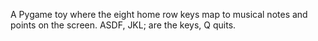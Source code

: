A Pygame toy where the eight home row keys map to musical notes and points 
on the screen. ASDF, JKL; are the keys, Q quits.

